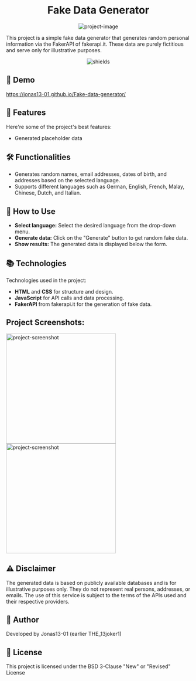 <h1 align="center" id="title">Fake Data Generator</h1>

<p align="center">
  <img src="https://socialify.git.ci/the13joker1/Fake-data-generator/image?forks=1&amp;issues=1&amp;language=1&amp;name=1&amp;owner=1&amp;pulls=1&amp;stargazers=1&amp;theme=Light" alt="project-image">
</p>

<p id="description">This project is a simple fake data generator that generates random personal information via the FakerAPI of fakerapi.it. These data are purely fictitious and serve only for illustrative purposes.</p>

<p align="center">
  <img src="https://img.shields.io/github/license/the13joker1/Fake-data-generator%0A" alt="shields">
</p>

<h2>🚀 Demo</h2>

<p><a href="https://jonas13-01.github.io/Fake-data-generator/">https://jonas13-01.github.io/Fake-data-generator/</a></p>

<h2>🧐 Features</h2>

Here're some of the project's best features:

* Generated placeholder data

<h2>🛠 Functionalities</h2>

* Generates random names, email addresses, dates of birth, and addresses based on the selected language.
* Supports different languages such as German, English, French, Malay, Chinese, Dutch, and Italian.

<h2>🔧 How to Use</h2>

* **Select language:** Select the desired language from the drop-down menu.
* **Generate data:** Click on the "Generate" button to get random fake data.
* **Show results:** The generated data is displayed below the form.

<h2>📚 Technologies</h2>

Technologies used in the project:

* **HTML** and **CSS** for structure and design.
* **JavaScript** for API calls and data processing.
* **FakerAPI** from fakerapi.it for the generation of fake data.

<h2>Project Screenshots:</h2>

<img src="https://jonas13-01.github.io/Fake-data-generator/screenshot1.jpeg" alt="project-screenshot" width="300" height="300"/>

<img src="https://jonas13-01.github.io/Fake-data-generator/screenshot2.jpeg" alt="project-screenshot" width="300" height="300"/>

<h2>⚠️ Disclaimer</h2>

The generated data is based on publicly available databases and is for illustrative purposes only. They do not represent real persons, addresses, or emails. The use of this service is subject to the terms of the APIs used and their respective providers.

<h2>👤 Author</h2>

Developed by Jonas13-01 (earlier THE_13joker1)

<h2>📜 License</h2>

This project is licensed under the BSD 3-Clause "New" or "Revised" License
